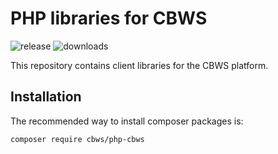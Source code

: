 # PHP libraries for CBWS

![release][release]
![downloads][downloads]

This repository contains client libraries for the CBWS platform.

## Installation

The recommended way to install composer packages is:

```
composer require cbws/php-cbws
```

[release]: https://img.shields.io/github/release/cbws/php-cbws.svg "php-cbws"
[downloads]: https://img.shields.io/packagist/dt/cbws/php-cbws.svg?style=flat-square "php-cbws"
